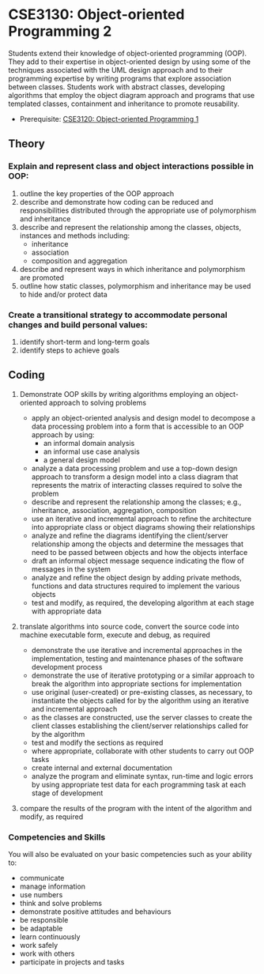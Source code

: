 # CSE3130: Object-oriented Programming 2

Students extend their knowledge of object-oriented programming (OOP). They add to their expertise in object-oriented design by using some of the techniques associated with the UML design approach and to their programming expertise by writing programs that explore association between classes. Students work with abstract classes, developing algorithms that employ the object diagram approach and programs that use templated classes, containment and inheritance to promote reusability.

* Prerequisite: [CSE3120: Object-oriented Programming 1](CSE3120.md)

## Theory

### Explain and represent class and object interactions possible in OOP:

1. outline the key properties of the OOP approach
1. describe and demonstrate how coding can be reduced and responsibilities distributed through the appropriate use of polymorphism and inheritance
1. describe and represent the relationship among the classes, objects, instances and methods including:
    * inheritance
    * association
    * composition and aggregation
1. describe and represent ways in which inheritance and polymorphism are promoted
1. outline how static classes, polymorphism and inheritance may be used to hide and/or protect data

### Create a transitional strategy to accommodate personal changes and build personal values:
1. identify short-term and long-term goals
1. identify steps to achieve goals

## Coding

1. Demonstrate OOP skills by writing algorithms employing an object-oriented approach to solving problems
    * apply an object-oriented analysis and design model to decompose a data processing problem into a form that is accessible to an OOP approach by using:
        * an informal domain analysis
        * an informal use case analysis
        * a general design model
    * analyze a data processing problem and use a top-down design approach to transform a design model into a class diagram that represents the matrix of interacting classes required to solve the problem
    * describe and represent the relationship among the classes; e.g., inheritance, association, aggregation, composition
    * use an iterative and incremental approach to refine the architecture into appropriate class or object diagrams showing their relationships
    * analyze and refine the diagrams identifying the client/server relationship among the objects and determine the messages that need to be passed between objects and how the objects interface
    * draft an informal object message sequence indicating the flow of messages in the system
    * analyze and refine the object design by adding private methods, functions and data structures required to implement the various objects
    * test and modify, as required, the developing algorithm at each stage with appropriate data

1. translate algorithms into source code, convert the source code into machine executable form, execute and debug, as required
    * demonstrate the use iterative and incremental approaches in the implementation, testing and maintenance phases of the software development process
    * demonstrate the use of iterative prototyping or a similar approach to break the algorithm into appropriate sections for implementation
    * use original (user-created) or pre-existing classes, as necessary, to instantiate the objects called for by the algorithm using an iterative and incremental approach
    * as the classes are constructed, use the server classes to create the client classes establishing the client/server relationships called for by the algorithm
    * test and modify the sections as required
    * where appropriate, collaborate with other students to carry out OOP tasks
    * create internal and external documentation
    * analyze the program and eliminate syntax, run-time and logic errors by using appropriate test data for each programming task at each stage of development

1. compare the results of the program with the intent of the algorithm and modify, as required

### Competencies and Skills

You will also be evaluated on your basic competencies such as your ability to:

* communicate
* manage information
* use numbers
* think and solve problems
* demonstrate positive attitudes and behaviours
* be responsible
* be adaptable
* learn continuously
* work safely
* work with others
* participate in projects and tasks